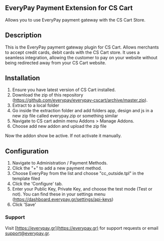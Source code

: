 ## EveryPay Payment Extension for CS Cart
Allows you to use EveryPay payment gateway with the CS Cart Store.

## Description

This is the EveryPay payment gateway plugin for CS Cart. Allows merchants to accept credit cards, debit cards with the CS Cart store. It uses a seamless integration, allowing the customer to pay on your website without being redirected away from your CS Cart website.

## Installation
1. Ensure you have latest version of CS Cart installed.
2. Download the zip of this repository (https://github.com/everypay/everypay-cscart/archive/master.zip).
3. Extract to a local folder
4. Go inside the extraction folder and add folders app, design and js in a new zip file called everypay.zip or something similar
5. Navigate to CS cart admin menu Addons > Manage Addons.
6. Choose add new addon and upload the zip file

Now the addon show be active. If not activate it manually.

## Configuration

1. Navigate to Administration / Payment Methods.
2. Click the "+" to add a new payment method.
3. Choose EveryPay from the list and choose "cc_outside.tpl" in the template filed
4. Click the 'Configure' tab.
5. Enter your Public Key, Private Key, and choose the test mode (Test or not). You can find these in your settings menu (https://dashboard.everypay.gr/settings/api-keys)
6. Click 'Save'

### Support

Visit [https://everypay.gr](https://everypay.gr) for support requests or email support@everypay.gr.
